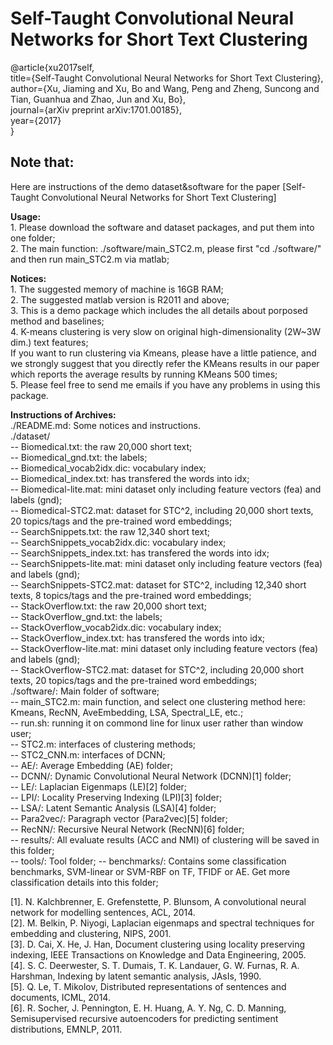 Self-Taught Convolutional Neural Networks for Short Text Clustering  
============================================================================  
@article{xu2017self,    
  title={Self-Taught Convolutional Neural Networks for Short Text Clustering},    
  author={Xu, Jiaming and Xu, Bo and Wang, Peng and Zheng, Suncong and Tian, Guanhua and Zhao, Jun and Xu, Bo},    
  journal={arXiv preprint arXiv:1701.00185},    
  year={2017}    
}    

**Note that:**  
----------------------------------------------------------------------------  
  
Here are instructions of the demo dataset&software for the paper [Self-Taught Convolutional Neural Networks for Short Text Clustering]    
  
**Usage:**  
    1. Please download the software and dataset packages, and put them into one folder;  
    2. The main function: ./software/main_STC2.m, please first "cd ./software/" and then run main_STC2.m via matlab;  
    
**Notices:**  
    1. The suggested memory of machine is 16GB RAM;  
    2. The suggested matlab version is R2011 and above;  
    3. This is a demo package which includes the all details about porposed method and baselines;  
    4. K-means clustering is very slow on original high-dimensionality (2W~3W dim.) text features;    
       If you want to run clustering via Kmeans, please have a little patience, and we strongly suggest that you directly refer the KMeans results in our paper which reports the average results by running KMeans 500 times;  
    5. Please feel free to send me emails if you have any problems in using this package.  

**Instructions of Archives:**  
    ./README.md: Some notices and instructions.  
    ./dataset/  
        -- Biomedical.txt: the raw 20,000 short text;  
        -- Biomedical_gnd.txt: the labels;  
        -- Biomedical_vocab2idx.dic: vocabulary index;  
        -- Biomedical_index.txt: has transfered the words into idx;  
        -- Biomedical-lite.mat: mini dataset only including feature vectors (fea) and labels (gnd);  
        -- Biomedical-STC2.mat: dataset for STC^2, including 20,000 short texts, 20 topics/tags and the pre-trained word embeddings;   
        -- SearchSnippets.txt: the raw 12,340 short text;  
        -- SearchSnippets_vocab2idx.dic: vocabulary index;  
        -- SearchSnippets_index.txt: has transfered the words into idx;  
        -- SearchSnippets-lite.mat: mini dataset only including feature vectors (fea) and labels (gnd);  
        -- SearchSnippets-STC2.mat: dataset for STC^2, including 12,340 short texts, 8 topics/tags and the pre-trained word embeddings;   
        -- StackOverflow.txt: the raw 20,000 short text;  
        -- StackOverflow_gnd.txt: the labels;  
        -- StackOverflow_vocab2idx.dic: vocabulary index;  
        -- StackOverflow_index.txt: has transfered the words into idx;  
        -- StackOverflow-lite.mat: mini dataset only including feature vectors (fea) and labels (gnd);          
        -- StackOverflow-STC2.mat: dataset for STC^2, including 20,000 short texts, 20 topics/tags and the pre-trained word embeddings;           
    ./software/: Main folder of software;  
				-- main_STC2.m: main function, and select one clustering method here: Kmeans, RecNN, AveEmbedding, LSA, Spectral_LE, etc.;  
				-- run.sh: running it on commond line for linux user rather than window user;  
				-- STC2.m: interfaces of clustering methods;  
				-- STC2_CNN.m: interfaces of DCNN;  
				-- AE/: Average Embedding (AE) folder;  
				-- DCNN/: Dynamic Convolutional Neural Network (DCNN)[1] folder;  
				-- LE/: Laplacian Eigenmaps (LE)[2] folder;  
				-- LPI/: Locality Preserving Indexing (LPI)[3] folder;  
				-- LSA/: Latent Semantic Analysis (LSA)[4] folder;  
				-- Para2vec/: Paragraph vector (Para2vec)[5] folder;  
				-- RecNN/: Recursive Neural Network (RecNN)[6] folder;  
				-- results/: All evaluate results (ACC and NMI) of clustering will be saved in this folder;  
				-- tools/: Tool folder;
				-- benchmarks/: Contains some classification benchmarks, SVM-linear or SVM-RBF on TF, TFIDF or AE. Get more classification details into this folder;  
				
				
[1]. N. Kalchbrenner, E. Grefenstette, P. Blunsom, A convolutional neural network for modelling sentences, ACL, 2014.  
[2]. M. Belkin, P. Niyogi, Laplacian eigenmaps and spectral techniques for embedding and clustering, NIPS, 2001.  
[3]. D. Cai, X. He, J. Han, Document clustering using locality preserving indexing, IEEE Transactions on Knowledge and Data Engineering, 2005.  
[4]. S. C. Deerwester, S. T. Dumais, T. K. Landauer, G. W. Furnas, R. A. Harshman, Indexing by latent semantic analysis, JAsIs, 1990.  
[5]. Q. Le, T. Mikolov, Distributed representations of sentences and documents, ICML, 2014.  
[6]. R. Socher, J. Pennington, E. H. Huang, A. Y. Ng, C. D. Manning, Semisupervised recursive autoencoders for predicting sentiment distributions, EMNLP, 2011.  
